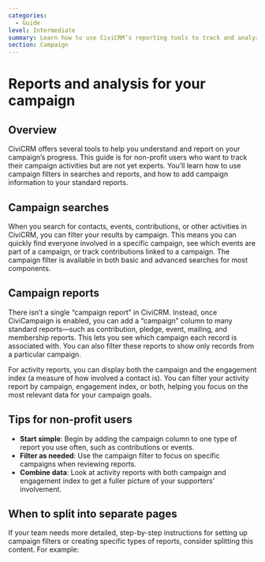 ```yaml
---
categories:
  - Guide
level: Intermediate
summary: Learn how to use CiviCRM’s reporting tools to track and analyze your campaign activities.
section: Campaign
---
```


# Reports and analysis for your campaign

## Overview

CiviCRM offers several tools to help you understand and report on your campaign’s progress. This guide is for non-profit users who want to track their campaign activities but are not yet experts. You’ll learn how to use campaign filters in searches and reports, and how to add campaign information to your standard reports.

## Campaign searches

When you search for contacts, events, contributions, or other activities in CiviCRM, you can filter your results by campaign. This means you can quickly find everyone involved in a specific campaign, see which events are part of a campaign, or track contributions linked to a campaign. The campaign filter is available in both basic and advanced searches for most components.

## Campaign reports

There isn’t a single “campaign report” in CiviCRM. Instead, once CiviCampaign is enabled, you can add a “campaign” column to many standard reports—such as contribution, pledge, event, mailing, and membership reports. This lets you see which campaign each record is associated with. You can also filter these reports to show only records from a particular campaign.

For activity reports, you can display both the campaign and the engagement index (a measure of how involved a contact is). You can filter your activity report by campaign, engagement index, or both, helping you focus on the most relevant data for your campaign goals.

## Tips for non-profit users

- **Start simple**: Begin by adding the campaign column to one type of report you use often, such as contributions or events.
- **Filter as needed**: Use the campaign filter to focus on specific campaigns when reviewing reports.
- **Combine data**: Look at activity reports with both campaign and engagement index to get a fuller picture of your supporters’ involvement.

## When to split into separate pages

If your team needs more detailed, step-by-step instructions for setting up campaign filters or creating specific types of reports, consider splitting this content. For example:
